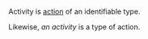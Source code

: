 Activity is [action](https://github.com/gcassel/Modular-Organization-Terminology/blob/master/terms/action.md) of an identifiable type.  

Likewise, *an activity* is a type of action.
